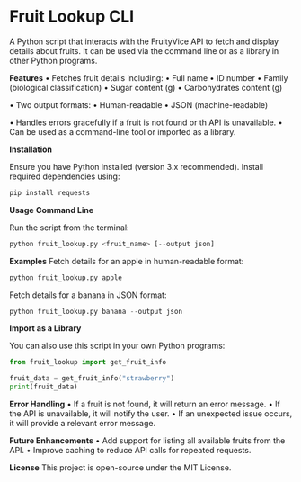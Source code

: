 # **Fruit Lookup CLI**

A Python script that interacts with the FruityVice API to fetch and display details about fruits. It can be used via the command line or as a library in other Python programs.

**Features**
• Fetches fruit details including:
    • Full name
    • ID number
    • Family (biological classification)
    • Sugar content (g)
    • Carbohydrates content (g)

• Two output formats:
    • Human-readable
    • JSON (machine-readable)

• Handles errors gracefully if a fruit is not found or th API is unavailable.
• Can be used as a command-line tool or imported as a library.

**Installation**

Ensure you have Python installed (version 3.x recommended). Install required dependencies using:
```python
pip install requests
```

**Usage**
**Command Line**

Run the script from the terminal:
```python
python fruit_lookup.py <fruit_name> [--output json]
```

**Examples**
Fetch details for an apple in human-readable format:
```python
python fruit_lookup.py apple
```
Fetch details for a banana in JSON format:
```python
python fruit_lookup.py banana --output json
```

**Import as a Library**

You can also use this script in your own Python programs:
```python
from fruit_lookup import get_fruit_info

fruit_data = get_fruit_info("strawberry")
print(fruit_data)

```

**Error Handling**
• If a fruit is not found, it will return an error message.
• If the API is unavailable, it will notify the user.
• If an unexpected issue occurs, it will provide a relevant error message.

**Future Enhancements**
• Add support for listing all available fruits from the API.
• Improve caching to reduce API calls for repeated requests.

**License**
This project is open-source under the MIT License.